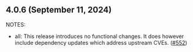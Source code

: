 ## 4.0.6 (September 11, 2024)

NOTES:

* all: This release introduces no functional changes. It does however include dependency updates which address upstream CVEs. ([#552](https://github.com/hashicorp/terraform-provider-tls/issues/552))

